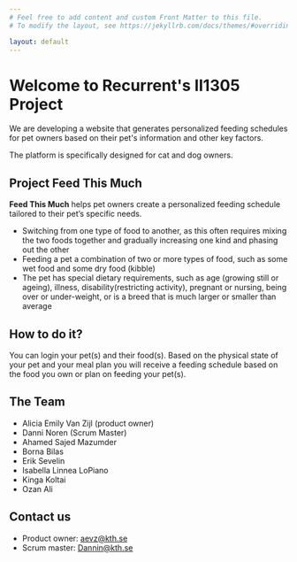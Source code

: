 ```yaml
---
# Feel free to add content and custom Front Matter to this file.
# To modify the layout, see https://jekyllrb.com/docs/themes/#overriding-theme-defaults

layout: default
---
```



# Welcome to Recurrent's II1305 Project
We are developing a website that generates personalized feeding schedules for pet owners based on their pet's information and other key factors. 

The platform is specifically designed for cat and dog owners.


## Project Feed This Much

**Feed This Much** helps pet owners create a personalized feeding schedule tailored to their pet’s specific needs.

  - Switching from one type of food to another, as this often requires mixing the two foods together and gradually increasing one kind and phasing out the other
  - Feeding a pet a combination of two or more types of food, such as some wet food and some dry
food (kibble)
   - The pet has special dietary requirements, such as age (growing still or ageing), illness, disability(restricting activity), pregnant or nursing, being over or under-weight, or is a breed that is much larger or smaller than average

## How to do it?
You can login your pet(s) and their food(s). Based on the physical state of your pet and your meal plan you will receive a feeding schedule based on the food you own or plan on feeding your pet(s). 


## The Team
- Alicia Emily Van Zijl (product owner)
- Danni Noren (Scrum Master)
- Ahamed Sajed Mazumder
- Borna Bilas
- Erik Sevelin
- Isabella Linnea LoPiano
- Kinga Koltai
- Ozan Ali

## Contact us
- Product owner: aevz@kth.se
- Scrum master: Dannin@kth.se

